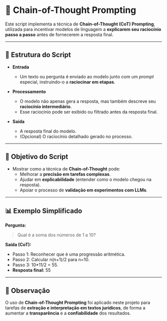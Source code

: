 # 🧠 Chain-of-Thought Prompting

Este script implementa a técnica de **Chain-of-Thought (CoT) Prompting**, utilizada para incentivar modelos de linguagem a **explicarem seu raciocínio passo a passo** antes de fornecerem a resposta final.  

---

## 📂 Estrutura do Script

- **Entrada**  
  - Um texto ou pergunta é enviado ao modelo junto com um *prompt* especial, instruindo-o a **raciocinar em etapas**.  

- **Processamento**  
  - O modelo não apenas gera a resposta, mas também descreve seu **raciocínio intermediário**.  
  - Esse raciocínio pode ser exibido ou filtrado antes da resposta final.  

- **Saída**  
  - A resposta final do modelo.  
  - (Opcional) O raciocínio detalhado gerado no processo.  

---

## 🧩 Objetivo do Script

- Mostrar como a técnica de **Chain-of-Thought** pode:  
  - Melhorar a **precisão em tarefas complexas**.  
  - Ajudar em **explicabilidade** (entender como o modelo chegou na resposta).  
  - Apoiar o processo de **validação em experimentos com LLMs**.  

---

## 📊 Exemplo Simplificado

**Pergunta:**  
> Qual é a soma dos números de 1 a 10?

**Saída (CoT):**  
- Passo 1: Reconhecer que é uma progressão aritmética.  
- Passo 2: Calcular n(n+1)/2 para n=10.  
- Passo 3: 10*11/2 = 55.  
- **Resposta final:** 55  

---

## 📌 Observação

O uso de **Chain-of-Thought Prompting** foi aplicado neste projeto para tarefas de **extração e interpretação em textos jurídicos**, de forma a aumentar a **transparência** e a **confiabilidade** dos resultados.
